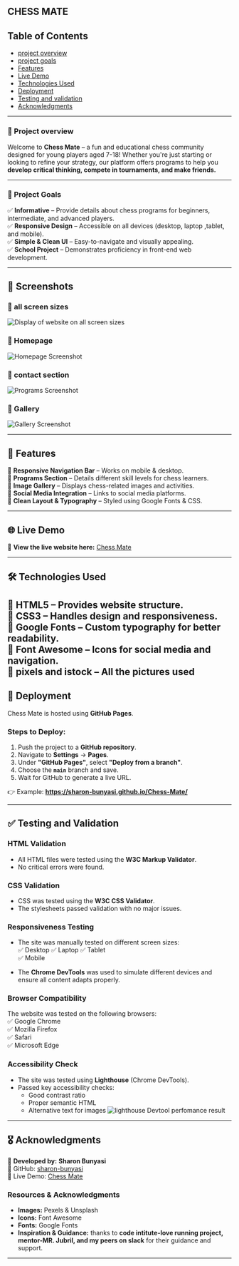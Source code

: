 ## CHESS MATE

## Table of Contents

- [project overview](#-project-overview)
- [project goals](#-project-goals)
- [Features](#features)
- [Live Demo](#live-demo)
- [Technologies Used](#technologies-used)
- [Deployment](#-deployment)
- [Testing and validation](#-testing-and-validation)
- [Acknowledgments](#️-acknowledgments)

-----
  ### 🎯 Project overview

Welcome to **Chess Mate** – a fun and educational chess community designed for young players aged 7-18! Whether you're just starting or looking to refine your strategy, our platform offers programs to help you **develop critical thinking, compete in tournaments, and make friends.**  

------
### 🎯 Project Goals  
✅ **Informative** – Provide details about chess programs for beginners, intermediate, and advanced players.  
✅ **Responsive Design** – Accessible on all devices (desktop, laptop ,tablet, and mobile).  
✅ **Simple & Clean UI** – Easy-to-navigate and visually appealing.  
✅ **School Project** – Demonstrates proficiency in front-end web development.  

----
## 🎨 Screenshots  

### 📍 all screen sizes  
![Display of website on all screen sizes](/all-screen-sizes..png)

### 📍 Homepage  
![Homepage Screenshot](/laptop.png)  

### 📍 contact section  
![Programs Screenshot](/tablet.png)  

### 📍 Gallery  
![Gallery Screenshot](/gallery.png) 


---
## 🚀 Features  

🔹 **Responsive Navigation Bar** – Works on mobile & desktop.  
🔹 **Programs Section** – Details different skill levels for chess learners.  
🔹 **Image Gallery** – Displays chess-related images and activities.  
🔹 **Social Media Integration** – Links to social media platforms.  
🔹 **Clean Layout & Typography** – Styled using Google Fonts & CSS.  

---
## 🌐 Live Demo  

📌 **View the live website here:** [Chess Mate](https://sharon-bunyasi.github.io/Chess-Mate/)  

---

## 🛠️ Technologies Used  

🔹 **HTML5** – Provides website structure.  
🔹 **CSS3** – Handles design and responsiveness.  
🔹 **Google Fonts** – Custom typography for better readability.  
🔹 **Font Awesome** – Icons for social media and navigation.  
🔹 **pixels and istock** – All the pictures used 
---
## 🚀 Deployment  

Chess Mate is hosted using **GitHub Pages**.  

### **Steps to Deploy:**  
1. Push the project to a **GitHub repository**.  
2. Navigate to **Settings** → **Pages**.  
3. Under **"GitHub Pages"**, select **"Deploy from a branch"**.  
4. Choose the **`main`** branch and save.  
5. Wait for GitHub to generate a live URL.  

👉 Example: **https://sharon-bunyasi.github.io/Chess-Mate/**  

---
## ✅ Testing and Validation  

### **HTML Validation**  
- All HTML files were tested using the **W3C Markup Validator**.  
- No critical errors were found.  

### **CSS Validation**  
- CSS was tested using the **W3C CSS Validator**.  
- The stylesheets passed validation with no major issues.  

### **Responsiveness Testing**  
- The site was manually tested on different screen sizes:  
  ✅ Desktop 
  ✅ Laptop 
  ✅ Tablet  
  ✅ Mobile   

- The **Chrome DevTools** was used to simulate different devices and ensure all content adapts properly.  

### **Browser Compatibility**  
The website was tested on the following browsers:  
✅ Google Chrome  
✅ Mozilla Firefox  
✅ Safari  
✅ Microsoft Edge  

### **Accessibility Check**  
- The site was tested using **Lighthouse** (Chrome DevTools).  
- Passed key accessibility checks:  
  - Good contrast ratio  
  - Proper semantic HTML  
  - Alternative text for images 
  ![lighthouse Devtool perfomance result](/lighthouse-devtools.png)
---
## 🎖️ Acknowledgments  

👤 **Developed by:** **Sharon Bunyasi**  
📌 GitHub: [sharon-bunyasi](https://github.com/sharon-bunyasi)  
📌 Live Demo: [Chess Mate](https://sharon-bunyasi.github.io/Chess-Mate/)  

### **Resources & Acknowledgments**  
- **Images:** Pexels & Unsplash  
- **Icons:** Font Awesome  
- **Fonts:** Google Fonts  
- **Inspiration & Guidance:** thanks to  **code intitute-love running project, mentor-MR. Jubril, and my peers on slack** for their guidance and support.  


---